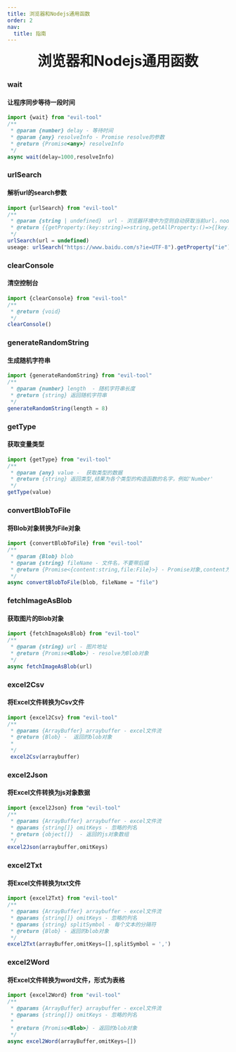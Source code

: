 ```yaml
---
title: 浏览器和Nodejs通用函数
order: 2
nav:
  title: 指南
---
```


<div style="text-align: center; font-size: xx-large;font-weight: bolder">浏览器和Nodejs通用函数</div> 

### wait
#### 让程序同步等待一段时间
```js
import {wait} from "evil-tool"
/**
 * @param {number} delay - 等待时间 
 * @param {any} resolveInfo - Promise resolve的参数
 * @return {Promise<any>} resolveInfo
 */ 
async wait(delay=1000,resolveInfo)

```


### urlSearch 
#### 解析url的search参数
```js
import {urlSearch} from "evil-tool"
/**
 * @param {string | undefined}  url - 浏览器环境中为空则自动获取当前url，nodejs为空则抛出异常
 * @return {{getProperty:(key:string)=>string,getAllProperty:()=>{[key:string]:string},instance:URLSearchParams}}
 */
urlSearch(url = undefined)
useage: urlSearch("https://www.baidu.com/s?ie=UTF-8").getProperty("ie")
```


### clearConsole 
#### 清空控制台
```js
import {clearConsole} from "evil-tool"
/** 
 * @return {void}
 */
clearConsole()
```

### generateRandomString 
#### 生成随机字符串
```js
import {generateRandomString} from "evil-tool"
/**
 * @param {number} length  - 随机字符串长度
 * @return {string} 返回随机字符串
 */ 
generateRandomString(length = 8)
```
### getType
#### 获取变量类型
```js
import {getType} from "evil-tool"
/**
 * @param {any} value -  获取类型的数据
 * @return {string} 返回类型,结果为各个类型的构造函数的名字，例如'Number'
 */
getType(value)
``` 

### convertBlobToFile
#### 将Blob对象转换为File对象
```js
import {convertBlobToFile} from "evil-tool"
/**
 * @param {Blob} blob 
 * @param {string} fileName - 文件名，不要带后缀
 * @return {Promise<{content:string,file:File}>} - Promise对象,content为图片的base64，file为图片文件
 */
async convertBlobToFile(blob, fileName = "file")
``` 


### fetchImageAsBlob
#### 获取图片的Blob对象
```js
import {fetchImageAsBlob} from "evil-tool"
/**
 * @param {string} url - 图片地址
 * @return {Promise<Blob>} - resolve为Blob对象
 */
async fetchImageAsBlob(url)
``` 

### excel2Csv
#### 将Excel文件转换为Csv文件
```js
import {excel2Csv} from "evil-tool"
/**
 * @params {ArrayBuffer} arraybuffer - excel文件流
 * @return {Blob} -  返回的blob对象
 * 
 */
 excel2Csv(arraybuffer)
```
 
 ### excel2Json
 #### 将Excel文件转换为js对象数据

 ```js
 import {excel2Json} from "evil-tool"
 /**
  * @params {ArrayBuffer} arraybuffer - excel文件流
  * @params {string[]} omitKeys - 忽略的列名
  * @return {object[]}  - 返回的js对象数组
  */
 excel2Json(arraybuffer,omitKeys)
 ```
 ### excel2Txt
 #### 将Excel文件转换为txt文件
 ```js
 import {excel2Txt} from "evil-tool"
 /**
  * @params {ArrayBuffer} arraybuffer - excel文件流
  * @params {string[]} omitKeys - 忽略的列名
  * @params {string} splitSymbol - 每个文本的分隔符
  * @return {Blob} - 返回的blob对象
  */
 excel2Txt(arrayBuffer,omitKeys=[],splitSymbol = ',')
 ``` 

 ### excel2Word
 #### 将Excel文件转换为word文件，形式为表格
 ```js
 import {excel2Word} from "evil-tool"
 /**
  * @params {ArrayBuffer} arraybuffer - excel文件流
  * @params {string[]} omitKeys - 忽略的列名
  * 
  * @return {Promise<Blob>} - 返回的blob对象
  */
 async excel2Word(arrayBuffer,omitKeys=[])
 ``` 